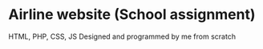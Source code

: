 # Airline website (School assignment)
HTML, PHP, CSS, JS
Designed and programmed by me from scratch
